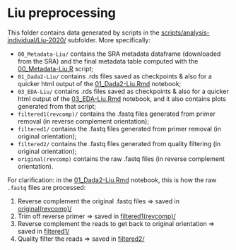 # Liu preprocessing

This folder contains data generated by scripts in the [scripts/analysis-individual/Liu-2020/](../../../scripts/analysis-individual/Liu-2020/) subfolder. More specifically:
- `00_Metadata-Liu/` contains the SRA metadata dataframe (downloaded from the SRA) and the final metadata table computed with the [00_Metadata-Liu.R](../../../scripts/analysis-individual/Liu-2020/00_Metadata-Liu.R) script;
- `01_Dada2-Liu/` contains .rds files saved as checkpoints & also for a quicker html output of the [01_Dada2-Liu.Rmd](../../../scripts/analysis-individual/Liu-2020/01_Dada2-Liu.Rmd) notebook;
- `03_EDA-Liu/` contains .rds files saved as checkpoints & also for a quicker html output of the [03_EDA-Liu.Rmd](../../../scripts/analysis-individual/Liu-2020/03_EDA-Liu.Rmd) notebook, and it also contains plots generated from that script;
- `filtered1(revcomp)/` contains the .fastq files generated from primer removal (in reverse complement orientation);
- `filtered1/` contains the .fastq files generated from primer removal (in original orientation);
- `filtered2/` contains the .fastq files generated from quality filtering (in original orientation);
- `original(revcomp)` contains the raw .fastq files (in reverse complement orientation).

For clarification: in the [01_Dada2-Liu.Rmd](../../../scripts/analysis-individual/Liu-2020/01_Dada2-Liu.Rmd) notebook, this is how the raw `.fastq` files are processed:
1. Reverse complement the original .fastq files => saved in [original(revcomp)/](./original(revcomp)/)
2. Trim off reverse primer => saved in [filtered1(revcomp)/](./filtered1(revcomp)/)
3. Reverse complement the reads to get back to original orientation => saved in [filtered1/](./filtered1/)
4. Quality filter the reads => saved in [filtered2/](./filtered2/)